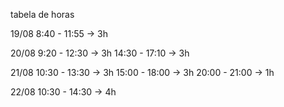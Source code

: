 tabela de horas

19/08
8:40 - 11:55 -> 3h

20/08
9:20 - 12:30 -> 3h
14:30 - 17:10 -> 3h

21/08
10:30 - 13:30 -> 3h
15:00 - 18:00 -> 3h
20:00 - 21:00 -> 1h

22/08
10:30 - 14:30 -> 4h
